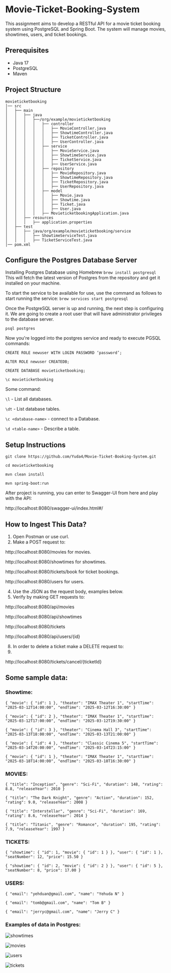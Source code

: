 # Movie-Ticket-Booking-System
This assignment aims to develop a RESTful API for a movie ticket booking system using PostgreSQL and Spring Boot. 
The system will manage movies, showtimes, users, and ticket bookings.

## Prerequisites

- Java 17
- PostgreSQL
- Maven

## Project Structure

~~~
movieticketbooking
│── src
│   ├── main
│   │   ├── java
│   │   │   ├──/org/example/movieticketbooking
│   │   │   │   ├── controller
│   │   │   │   │   ├── MovieController.java
│   │   │   │   │   ├── ShowtimeController.java
│   │   │   │   │   ├── TicketController.java
│   │   │   │   │   ├── UserController.java
│   │   │   │   ├── service
│   │   │   │   │   ├── MovieService.java
│   │   │   │   │   ├── ShowtimeService.java
│   │   │   │   │   ├── TicketService.java
│   │   │   │   │   ├── UserService.java
│   │   │   │   ├── repository
│   │   │   │   │   ├── MovieRepository.java
│   │   │   │   │   ├── ShowtimeRepository.java
│   │   │   │   │   ├── TicketRepository.java
│   │   │   │   │   ├── UserRepository.java
│   │   │   │   ├── model
│   │   │   │   │   ├── Movie.java
│   │   │   │   │   ├── Showtime.java
│   │   │   │   │   ├── Ticket.java
│   │   │   │   │   ├── User.java
│   │   │   │   ├── MovieticketbookingApplication.java
│   │   ├── resources
│   │   │   ├── application.properties
│   ├── test
│   │   ├── java/org/example/movieticketbooking/service
│   │   │   ├── ShowtimeServiceTest.java
│   │   │   ├── TicketServiceTest.java
│── pom.xml

~~~


## Configure the Postgres Database Server
Installing Postgres Database using Homebrew
`brew install postgresql`
This will fetch the latest version of Postgres from the repository and get it installed on your machine.

To start the service to be available for use, use the command as follows to start running the service:
`brew services start postgresql`

Once the PostgreSQL server is up and running, the next step is  configuring it. We are going to create a root user that will have administrator privileges to the database server.

`psql postgres`

Now you're logged into the postgres service and ready to execute PGSQL commands:

`CREATE ROLE newuser WITH LOGIN PASSWORD ‘password’;`

`ALTER ROLE newuser CREATEDB;`

`CREATE DATABASE movieticketbooking;`

`\c movieticketbooking`

Some command:

`\l` - List all databases.

`\dt` - List database tables.

`\c <database-name>` - connect to a Database.

`\d <table-name>` - Describe a table.

## Setup Instructions
`git clone https://github.com/Yuda4/Movie-Ticket-Booking-System.git`

`cd movieticketbooking`

`mvn clean install`

`mvn spring-boot:run`

After project is running, you can enter to Swagger-UI from here and play with the API:

http://localhost:8080/swagger-ui/index.html#/

## How to Ingest This Data?
1. Open Postman or use curl.
2. Make a POST request to:
   
  http://localhost:8080/movies for movies.
  
  http://localhost:8080/showtimes for showtimes.
  
  http://localhost:8080/tickets/book for ticket bookings.
  
  http://localhost:8080/users for users.

4. Use the JSON as the request body, examples below.
5. Verify by making GET requests to:

  http://localhost:8080/api/movies

  http://localhost:8080/api/showtimes
  
  http://localhost:8080/tickets
  
  http://localhost:8080/api/users/{id}
  
8. In order to delete a ticket make a DELETE request to:
9. 
  http://localhost:8080/tickets/cancel/{ticketId}

## Some sample data:
### Showtime:

`{
    "movie": {
        "id": 1
    },
    "theater": "IMAX Theater 1",
    "startTime": "2025-03-12T14:00:00",
    "endTime": "2025-03-12T16:30:00"
}`

`{
    "movie": {
        "id": 2
    },
    "theater": "IMAX Theater 1",
    "startTime": "2025-03-12T17:00:00",
    "endTime": "2025-03-12T19:30:00"
}`

`{
    "movie": {
        "id": 3
    },
    "theater": "Cinema Hall 3",
    "startTime": "2025-03-13T18:00:00",
    "endTime": "2025-03-13T21:00:00"
}`

`{
    "movie": {
        "id": 4
    },
    "theater": "Classic Cinema 5",
    "startTime": "2025-03-14T20:00:00",
    "endTime": "2025-03-14T23:15:00"
}`

`{
    "movie": {
        "id": 1
    },
    "theater": "IMAX Theater 1",
    "startTime": "2025-03-18T14:00:00",
    "endTime": "2025-03-18T16:30:00"
}`

### MOVIES:
`{
    "title": "Inception",
    "genre": "Sci-Fi",
    "duration": 148,
    "rating": 8.8,
    "releaseYear": 2010
}`

`{
    "title": "The Dark Knight",
    "genre": "Action",
    "duration": 152,
    "rating": 9.0,
    "releaseYear": 2008
}`

`{
    "title": "Interstellar",
    "genre": "Sci-Fi",
    "duration": 169,
    "rating": 8.6,
    "releaseYear": 2014
}`

`{
    "title": "Titanic",
    "genre": "Romance",
    "duration": 195,
    "rating": 7.9,
    "releaseYear": 1997
}`

### TICKETS:
`{
    "showtime": {
        "id": 1,
        "movie": {
            "id": 1
        }
    },
    "user": {
        "id": 1
    },
    "seatNumber": 12,
    "price": 15.50
}`

`{
    "showtime": {
        "id": 2,
        "movie": {
            "id": 2
        }
    },
    "user": {
        "id": 5
    },
    "seatNumber": 8,
    "price": 17.00
}`

### USERS:
`{
"email": "yehduan@gmail.com",
"name": "Yehuda N"
}`

`{
"email": "tomb@gmail.com",
"name": "Tom B"
}`

`{
"email": "jerryc@gmail.com",
"name": "Jerry C"
}`

### Examples of data in Postgres:

![showtimes](https://github.com/user-attachments/assets/175c071a-71f4-4514-8bf2-f989894c5c2e)

![movies](https://github.com/user-attachments/assets/6a21b56d-ff2f-45ce-8870-b9fc74f81bb8)

![users](https://github.com/user-attachments/assets/1d04422f-6095-4e48-b153-75007a994dac)

![tickets](https://github.com/user-attachments/assets/3c06c69a-b4ba-4f91-b321-1f3a2657586d)


